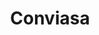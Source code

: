 ---
title: "Conviasa"
url: /san-cristobal/conviasa-carretera-san-cristobal-la-pedrera/
shop: agencia de viajes
---